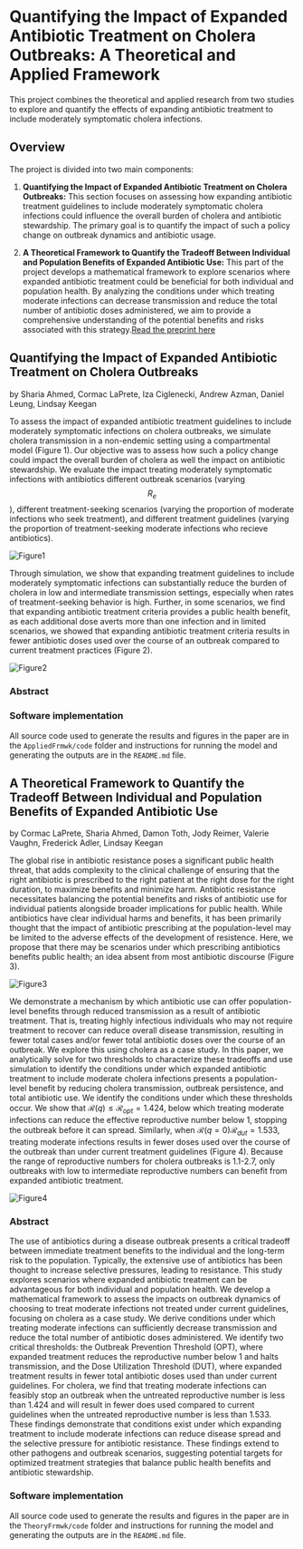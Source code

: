 # Quantifying the Impact of Expanded Antibiotic Treatment on Cholera Outbreaks: A Theoretical and Applied Framework

This project combines the theoretical and applied research from two studies to explore and quantify the effects of expanding antibiotic treatment to include moderately symptomatic cholera infections. 

## Overview

The project is divided into two main components:

1. **Quantifying the Impact of Expanded Antibiotic Treatment on Cholera Outbreaks:** This section focuses on assessing how expanding antibiotic treatment guidelines to include moderately symptomatic cholera infections could influence the overall burden of cholera and antibiotic stewardship. The primary goal is to quantify the impact of such a policy change on outbreak dynamics and antibiotic usage.

2. **A Theoretical Framework to Quantify the Tradeoff Between Individual and Population Benefits of Expanded Antibiotic Use:** This part of the project develops a mathematical framework to explore scenarios where expanded antibiotic treatment could be beneficial for both individual and population health. By analyzing the conditions under which treating moderate infections can decrease transmission and reduce the total number of antibiotic doses administered, we aim to provide a comprehensive understanding of the potential benefits and risks associated with this strategy.[Read the preprint here](https://www.medrxiv.org/content/10.1101/2024.08.28.24312731v1.full)

## Quantifying the Impact of Expanded Antibiotic Treatment on Cholera Outbreaks

by Sharia Ahmed, Cormac LaPrete, Iza Ciglenecki, Andrew Azman, Daniel Leung, Lindsay Keegan

To assess the impact of expanded antibiotic treatment guidelines to include moderately symptomatic infections on cholera outbreaks, we simulate cholera transmission in a non-endemic setting using a compartmental model (Figure 1). Our objective was to assess how such a policy change could impact the overall burden of cholera as well the impact on antibiotic stewardship. We evaluate the impact treating moderately symptomatic infections with antibiotics different outbreak scenarios (varying $$R_e$$), different treatment-seeking scenarios (varying the proportion of moderate infections who seek treatment), and different treatment guidelines (varying the proportion of treatment-seeking moderate infections who recieve antibiotics). 

![Figure1](images/CholeraEpiModel.png)

Through simulation, we show that expanding treatment guidelines to include moderately symptomatic infections can substantially reduce the burden of cholera in low and intermediate transmission settings, especially when rates of treatment-seeking behavior is high. Further, in some scenarios, we find that expanding antibiotic treatment criteria provides a public health benefit, as each additional dose averts more than one infection and in limited scenarios, we showed that expanding antibiotic treatment criteria results in fewer antibiotic doses used over the course of an outbreak compared to current treatment practices (Figure 2). 

![Figure2](images/CholeraEpiResults.png)

### Abstract

### Software implementation

All source code used to generate the results and figures in the paper are in the `AppliedFrmwk/code` folder and instructions for running the model and generating the outputs are in the `README.md` file. 

## A Theoretical Framework to Quantify the Tradeoff Between Individual and Population Benefits of Expanded Antibiotic Use

by Cormac LaPrete, Sharia Ahmed, Damon Toth, Jody Reimer, Valerie Vaughn, Frederick Adler, Lindsay Keegan

The global rise in antibiotic resistance poses a significant public health threat, that adds complexity to the clinical challenge of ensuring that the right antibiotic is prescribed to the right patient at the right dose for the right duration, to maximize benefits and minimize harm. Antibiotic resistance necessitates balancing the potential benefits and risks of antibiotic use for individual patients alongside broader implications for public health. While antibiotics have clear individual harms and benefits, it has been primarily thought that the impact of antibiotic prescribing at the population-level may be limited to the adverse effects of the development of resistence. Here, we propose that there may be scenarios under which prescribing antibiotics benefits public health; an idea absent from most antibiotic discourse (Figure 3).

![Figure3](images/CholeraEpiModel.png)

We demonstrate a mechanism by which antibiotic use can offer population-level benefits through reduced transmission as a result of antibiotic treatment. That is, treating highly infectious individuals who may not require treatment to recover can reduce overall disease transmission, resulting in fewer total cases and/or fewer total antibiotic doses over the course of an outbreak. We explore this using cholera as a case study. In this paper, we analytically solve for two thresholds to characterize these tradeoffs and use simulation to identify the conditions under which expanded antibiotic treatment to include moderate cholera infections presents a population-level benefit by reducing cholera transmission, outbreak persistence, and total antibiotic use. We identify the conditions under which these thresholds occur. We show that $\mathcal{R}(q) \leq \mathcal{R}_{opt} = 1. 424$, below which treating moderate infections can reduce the effective reproductive number below 1, stopping the outbreak before it can spread. Similarly, when $\mathcal{R}(q = 0) \mathcal{R}_{dut} = 1.533$, treating moderate infections results in fewer doses used over the course of the outbreak than under current treatment guidelines (Figure 4). Because the range of reproductive numbers for cholera outbreaks is 1.1-2.7, only outbreaks with low to intermediate reproductive numbers can benefit from expanded antibiotic treatment.

![Figure4](images/CholeraEpiModel.png)


### Abstract

The use of antibiotics during a disease outbreak presents a critical tradeoff between immediate treatment benefits to the individual and the long-term risk to the population. Typically, the extensive use of antibiotics has been thought to increase selective pressures, leading to resistance. This study explores scenarios where expanded antibiotic treatment can be advantageous for both individual and population health. We develop a mathematical framework to assess the impacts on outbreak dynamics of choosing to treat moderate infections not treated under current guidelines, focusing on cholera as a case study. We derive conditions under which treating moderate infections can sufficiently decrease transmission and reduce the total number of antibiotic doses administered. We identify two critical thresholds: the Outbreak Prevention Threshold (OPT), where expanded treatment reduces the reproductive number below 1 and halts transmission, and the Dose Utilization Threshold (DUT), where expanded treatment results in fewer total antibiotic doses used than under current guidelines. For cholera, we find that treating moderate infections can feasibly stop an outbreak when the untreated reproductive number is less than 1.424 and will result in fewer does used compared to current guidelines when the untreated reproductive number is less than 1.533. These findings demonstrate that conditions exist under which expanding treatment to include moderate infections can reduce disease spread and the selective pressure for antibiotic resistance. These findings extend to other pathogens and outbreak scenarios, suggesting potential targets for optimized treatment strategies that balance public health benefits and antibiotic stewardship.

### Software implementation

All source code used to generate the results and figures in the paper are in the `TheoryFrmwk/code` folder and instructions for running the model and generating the outputs are in the `README.md` file. 






